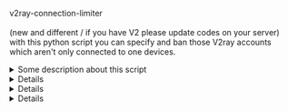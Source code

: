 v2ray-connection-limiter <br><br>
(new and different / if you have V2 please update codes on your server)<br>
with this python script you can specify and ban those V2ray accounts which aren't only connected to one devices. 

<details>

<summary>Some description about this script</summary>

### running this script beside X-UI management panel
It's simple part i could do for the ppl who providing VPN for iranian users so they could selling VPN for more and more users. so 50 50 WIN WIN ! VPN providers getting money to get more Servers and many users Could get VPN as well lol. we should be togheder right ?

so i made something for VLESS and other protocols (vmess seems blocked in iran) which you can detect those accounts which using by more than 1 IP ! this script might has some bugs and it's possible to get more power from CPU SERVER .! so check everything first and put it on background

</details>
<details>
### how it works?
it's finding connected IPs to user's Port and if more than specific IP counts are connected , it will disable that account . new file created beside main.py file. then you can run start.py file. this file show you a menu to add your specific limit Users.

it counts those IPs which connecting and downloading data in same time so it doesn't count standbyed and disconnected connections
</details>
<details>
### Guideline :
1 - install python .<br>
2 - pip3 install requests and pip3 install schedule<br>
3 - install netstat (if your server doesn't have it so install it - debian : apt install net-tools)<br>
4 - put it on background => nohup python3 main.py &  (without background process : python3 main.py) it will start when you run Install.sh bash file<br>
5 - you can set telegram bot token + your tlg chat_id for notification as well . it's pretty clear on the code .

All of the above options will be installed by running INSTALL.SH file. before running this bash file you should change its permission to execute on your Linux operatintg system. make sure you run this command ** chmod +x /path/install.sh **
</details>
<details>
###Note: 
this script will create new DB storing your users V2ray data. that named limiter.db. main.py file will refer to your inner DB then it will detect how many IPs are using from your specific v2ray user.
you can change Limits by adding new user and then define total of connection. (1 means only one device could able to connect but i suggest to set it on 3 it works great then, becuase sometimes switching between mobileData and ADSL gonna make some issues so num 3 is better .)

New users will checked automatically during 10 minutes.
tested on this V2ray: https://seakfind.github.io/2021/10/10/X-UI/
also tested on MHsanaei panel
</details>
